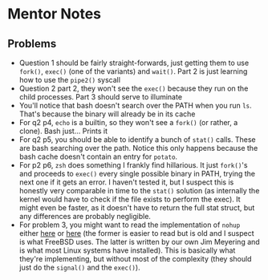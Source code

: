 # Mentor Notes

## Problems

- Question 1 should be fairly straight-forwards, just getting them to use `fork()`,
  `exec()` (one of the variants) and `wait()`. Part 2 is just learning how to use the
  `pipe2()` syscall
- Question 2 part 2, they won't see the `exec()` because they run on the child
  processes. Part 3 should serve to illuminate
- You'll notice that bash doesn't search over the PATH when you run `ls`. That's
  because the binary will already be in its cache
- For q2 p4, `echo` is a builtin, so they won't see a `fork()` (or rather, a clone).
  Bash just... Prints it
- For q2 p5, you should be able to identify a bunch of `stat()` calls. These are bash
  searching over the path. Notice this only happens because the bash cache doesn't
  contain an entry for `potato`.
- For p2 p6, `zsh` does something I frankly find hillarious. It just `fork()`'s and
  proceeds to `exec()` every single possible binary in PATH, trying the next one if it
  gets an error. I haven't tested it, but I suspect this is honestly very comparable in
  time to the `stat()` solution (as internally the kernel would have to check if the
  file exists to perform the exec). It might even be faster, as it doesn't have to
  return the full stat struct, but any differences are probably negligible.
- For problem 3, you might want to read the implementation of `nohup` either
  [here](http://web.mit.edu/freebsd/head/usr.bin/nohup/nohup.c) or
  [here](https://github.com/coreutils/coreutils/blob/master/src/nohup.c) (the former is
  easier to read but is old and I suspect is what FreeBSD uses. The latter is written
  by our own Jim Meyering and is what most Linux systems have installed). This is
  basically what they're implementing, but without most of the complexity (they should
  just do the `signal()` and the `exec()`).


